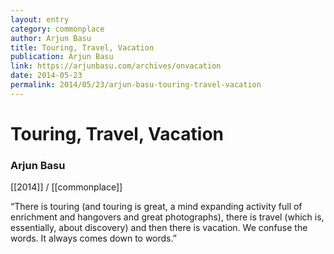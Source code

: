 ```yaml
---
layout: entry
category: commonplace
author: Arjun Basu
title: Touring, Travel, Vacation
publication: Arjun Basu
link: https://arjunbasu.com/archives/onvacation
date: 2014-05-23
permalink: 2014/05/23/arjun-basu-touring-travel-vacation
---
```


# Touring, Travel, Vacation

### Arjun Basu

[[2014]] / [[commonplace]]

“There is touring (and touring is great, a mind expanding activity full of enrichment and hangovers and great photographs), there is travel (which is, essentially, about discovery) and then there is vacation. We confuse the words. It always comes down to words.”
